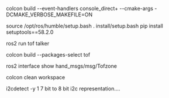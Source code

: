colcon build --event-handlers console_direct+ --cmake-args -DCMAKE_VERBOSE_MAKEFILE=ON

source /opt/ros/humble/setup.bash
. install/setup.bash
pip install setuptools==58.2.0

ros2 run tof talker 

colcon build --packages-select tof

ros2 interface show hand_msgs/msg/Tofzone


colcon clean workspace

i2cdetect -y 1
7 bit to 8 bit i2c representation....
